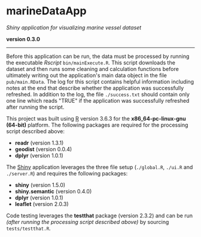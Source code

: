 # marineDataApp

*Shiny application for visualizing marine vessel dataset*

**version 0.3.0**

----------

Before this application can be run, the data must be processed by running the executable *Rscript* `bin/mainExecute.R`. This script downloads the dataset and then runs some cleaning and calculation functions before ultimately writing out the application's main data object in the file `pub/main.RData`. The log for this script contains helpful information including notes at the end that describe whether the application was successfully refreshed. In addition to the log, the file `./success.txt` should contain only one line which reads "TRUE" if the application was successfully refreshed after running the script.

This project was built using [R](https://www.r-project.org/) version 3.6.3 for the **x86_64-pc-linux-gnu (64-bit)** platform. The following packages are required for the processing script described above:

* **readr** (version 1.3.1)
* **geodist** (version 0.0.4)
* **dplyr** (version 1.0.1)

The [Shiny](https://shiny.rstudio.com/) application leverages the three file setup (`./global.R`, `./ui.R` and `./server.R`) and requires the following packages:

* **shiny** (version 1.5.0)
* **shiny.semantic** (version 0.4.0)
* **dplyr** (version 1.0.1)
* **leaflet** (version 2.0.3)

Code testing leverages the **testthat** package (version 2.3.2) and can be run *(after running the processing script described above)* by sourcing `tests/testthat.R`.
